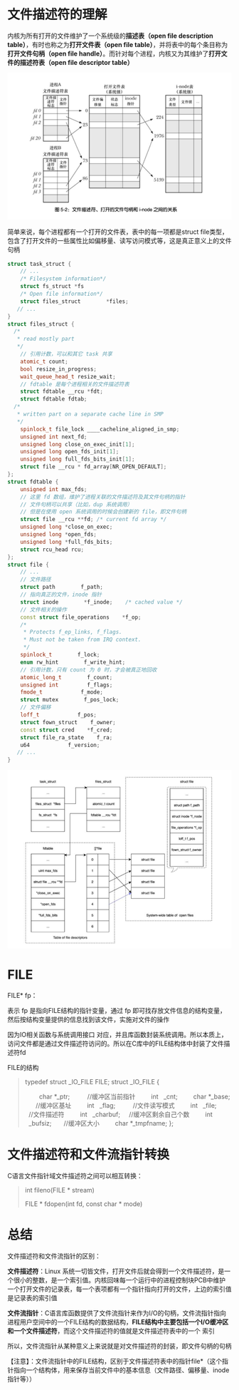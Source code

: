 # 文件描述符的理解

内核为所有打开的文件维护了一个系统级的**描述表（open file description table）**，有时也称之为**打开文件表（open file table）**，并将表中的每个条目称为**打开文件句柄（open file handle）**。而针对每个进程，内核又为其维护了**打开文件的描述符表（open file descriptor table）**

![1583757559798](./image/1583757559798.png)

简单来说，每个进程都有一个打开的文件表，表中的每一项都是struct file类型，包含了打开文件的一些属性比如偏移量、读写访问模式等，这是真正意义上的文件句柄

```cpp
struct task_struct {
    // ...
    /* Filesystem information*/
    struct fs_struct *fs
    /* Open file information*/
    struct files_struct        *files;
   // ...
}
struct files_struct {
  /*
   * read mostly part
   */
    // 引用计数，可以和其它 task 共享
    atomic_t count;
    bool resize_in_progress;
    wait_queue_head_t resize_wait;
    // fdtable 是每个进程相关的文件描述符表
    struct fdtable __rcu *fdt;
    struct fdtable fdtab;
  /*
   * written part on a separate cache line in SMP
   */
    spinlock_t file_lock ____cacheline_aligned_in_smp;
    unsigned int next_fd;
    unsigned long close_on_exec_init[1];
    unsigned long open_fds_init[1];
    unsigned long full_fds_bits_init[1];
    struct file __rcu * fd_array[NR_OPEN_DEFAULT];
};
struct fdtable {
    unsigned int max_fds;
    // 这里 fd 数组，维护了进程关联的文件描述符及其文件句柄的指针
    // 文件句柄可以共享（比如，dup 系统调用）
    // 但是在使用 open 系统调用的时候会创建新的 file，即文件句柄
    struct file __rcu **fd; /* current fd array */
    unsigned long *close_on_exec;
    unsigned long *open_fds;
    unsigned long *full_fds_bits;
    struct rcu_head rcu;
};
struct file {
    // ...
    // 文件路径
    struct path        f_path;
    // 指向真正的文件，inode 指针
    struct inode        *f_inode;    /* cached value */
    // 文件相关的操作
    const struct file_operations    *f_op;
    /*
     * Protects f_ep_links, f_flags.
     * Must not be taken from IRQ context.
     */
    spinlock_t        f_lock;
    enum rw_hint        f_write_hint;
    // 引用计数，只有 count 为 0 时，才会被真正地回收
    atomic_long_t        f_count;
    unsigned int         f_flags;
    fmode_t            f_mode;
    struct mutex        f_pos_lock;
    // 文件偏移
    loff_t            f_pos;
    struct fown_struct    f_owner;
    const struct cred    *f_cred;
    struct file_ra_state    f_ra;
    u64            f_version;
   // ...
}
```

![1583758080364](./image/1583758080364.png)



# FILE

 FILE* fp：

表示 fp 是指向FILE结构的指针变量，通过 fp 即可找存放文件信息的结构变量，然后按结构变量提供的信息找到该文件，实施对文件的操作

因为IO相关函数与系统调用接口 对应，并且库函数封装系统调用。所以本质上，访问文件都是通过文件描述符访问的。所以在C库中的FILE结构体中封装了文件描述符fd

FILE的结构

> typedef struct _IO_FILE FILE;
> struct _IO_FILE {
>
>         char *_ptr;          //缓冲区当前指针
>         int   _cnt;
>         char *_base;       //缓冲区基址
>         int   _flag;          //文件读写模式
>         int   _file;           //文件描述符
>         int   _charbuf;     //缓冲区剩余自己个数
>         int   _bufsiz;       //缓冲区大小
>         char *_tmpfname;
> };



# 文件描述符和文件流指针转换

C语言文件指针域文件描述符之间可以相互转换：

> int fileno(FILE * stream)
>
> FILE * fdopen(int fd, const char * mode)



# 总结

文件描述符和文件流指针的区别：

**文件描述符**：Linux 系统一切皆文件，打开文件后就会得到一个文件描述符，是一个很小的整数，是一个索引值。内核回味每一个运行中的进程控制块PCB中维护一个打开文件的记录表，每一个表项都有一个指针指向打开的文件，上边的索引值是记录表的索引值

**文件流指针**：C语言库函数提供了文件流指针来作为I/O的句柄，文件流指针指向进程用户空间中的一个FILE结构的数据结构，**FILE结构中主要包括一个I/O缓冲区和一个文件描述符**，而这个文件描述符的值就是文件描述符表中的一个 索引

所以，文件流指针从某种意义上来说就是对文件描述符的封装，即文件句柄的句柄

【注意】：文件流指针中的FILE结构，区别于文件描述符表中的指针file*（这个指针指向一个结构体，用来保存当前文件中的基本信息（文件路径、偏移量、inode指针等））